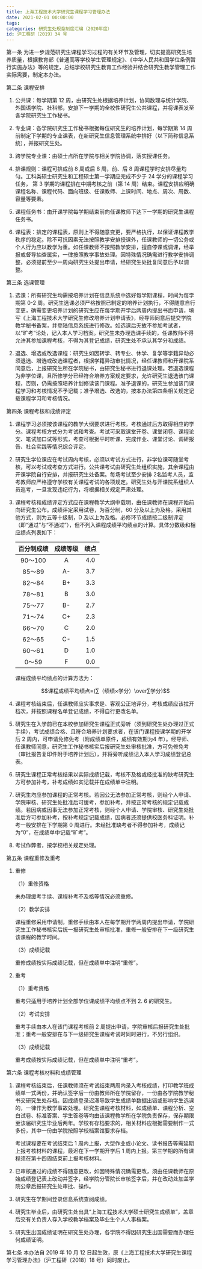 ```yaml
---
title: 上海工程技术大学研究生课程学习管理办法
date: 2021-02-01 00:00:00
tags: 
categories: 研究生处规章制度汇编（2020年度）
id: 沪工程研〔2019〕34 号
---
```


第一条 为进一步规范研究生课程学习过程的有关环节及管理，切实提高研究生培养质量，根据教育部《普通高等学校学生管理规定》、《中华人民共和国学位条例暂行实施办法》等的规定，总结学校研究生教育工作经验并结合研究生教学管理工作实际需要，制定本办法。

第二条 课程安排

1. 公共课：每学期第 12 周，由研究生处根据培养计划，协同数理与统计学院、外国语学院、社科部，安排下一学期的全校性研究生公共课程，并将课表发至各学院研究生工作秘书。

2. 专业课：各学院研究生工作秘书根据每位研究生的培养计划，每学期第 14 周前制定下学期的专业课表，在新研究生信息管理系统中排好（以下简称信息系统），并报研究生处。

3. 跨学院专业课：由硕士点所在学院与相关学院协调，落实授课任务。

4. 排课规则：课程可排成前 8 周或后 8 周，前、后 8 周课程学时安排尽量均匀。工科类硕士研究生和工程硕士第一学期应完成不少于 24 学分的课程学习任务， 第 3 学期的课程排在中期考核之前（第 14 周）结束。课程安排应明确课程名称、课程代码、面向班级、任课教师、上课时间、地点、周次、周数、容量等要素。

5. 课程任务书：由开课学院每学期结束前向任课教师下达下一学期的研究生课程任务书。

6. 课程表：排定的课程表，原则上不得随意变更，要严格执行，以保证课程教学秩序的稳定。除不可抗因素无法按照教学安排授课外，任课教师的一切公务或个人行为应以教学为重。如任课教师不按照教学安排，擅自停课或调课，经举报或督导抽查属实，一律按照教学事故处理。因特殊情况确需进行教学安排调整，必须提前至少一周向研究生处提出申请，经研究生处批复同意后予以调整。

第三条 选课管理

1. 选课：所有研究生均需按培养计划在信息系统中选好每学期课程，时间为每学期第 0-2 周。研究生选课必须严格按照已制定的培养计划执行，不得随意自行变更，确需变更培养计划的研究生应在每学期开学后两周内提出书面申请，填写《上海工程技术大学研究生修改培养计划申请表》，经导师同意后提交学院教学秘书备案，并登陆信息系统进行修改。如选课后无故不参加考试者，以“旷考”论处，记入本人学习档案。研究生未办理选课手续的，任课教师不得允许其参加课程考核，不得为其登记成绩，研究生处不承认其学分和成绩。

2. 退选、增选或改选课程：研究生如因转学、转专业、休学、复学等学籍异动必须退选、增选或改选课程者，根据学籍异动审批情况，经任课教师和开课院系同意后，上报研究生所在学院秘书，由研究生秘书进行退课处理。若退选课程为非学位课，且所修学分已经符合培养方案规定要求，允许研究生退选该门课程，否则，仍需按照培养计划修读该门课程。准予退课的，研究生参加该门课程学习和考核情况不予记载；准予增选、改选的，按本办法第四条相关规定记载课程学习和考核情况。  

第四条 课程考核和成绩评定

1. 课程学习必须按该课程的教学大纲要求进行考核，考核通过后方取得相应的学分。课程考核方式分为考试和考查。考试可采取课堂开卷、课堂闭卷、课程论文、笔试加口试等形式，考查可根据平时听课、完成作业、课堂讨论、调研报告、社会实践等情况综合评定。

2. 研究生学位课应在考试周内考核，必须以考试方式进行，非学位课可随堂考核，可以考试或考查方式进行。公共课考试由研究生处组织实施，其余课程由开课学院自行安排，并报研究生处备案。每场考试至少安排 2名监考人员，监考教师应严格遵守学校有关课程考试的各项规定。研究生处与开课院系组织人员巡考，一旦发现违纪行为，将根据相关规定严肃处理。

3. 课程考核和成绩评定方式应在课程教学大纲中载明，由任课教师在课程开始前向研究生公布。成绩评定采用试卷，为百分制，60 分及以上为及格。采用其他方式，则为五等十级制，D 及以上为及格。必修环节成绩按二级制评定（即“通过”与“不通过”），但不列入课程成绩平均绩点的计算。具体分数级和相应绩点列表如下：

   |百分制成绩|成绩等级|绩点|
   |:---:|:---:|:---:|
   |90～100|A|4.0|
   |85～89|A-|3.7|
   |82～84|B+|3.3|
   |78～81|B|3.0|
   |75～77|B-|2.7|
   |71～74|C+|2.3|
   |66～70|C|2.0|
   |62～65|C-|1.5|
   |60～61|D|1.0|
   |0～59|F|0.0|

   课程成绩平均绩点的计算方法为：

   $$课程成绩平均绩点={∑（绩绩×学分）\over∑学分}$$

4. 课程考核结束后，任课教师应实事求是、客观公正地评分，考核成绩应该拉开档次，并按照课程名单登记成绩，不得自行更改名单。

5. 研究生在入学前已在本校参加研究生课程正式旁听（须到研究生处办理过正式手续），考试成绩合格、且符合培养计划要求者，在该门课程授课学期的开学后 2 周内，可申请免修免考（附成绩单原件，成绩有效期为4 年）。经导师、任课教师同意，研究生工作秘书核实后报研究生处审核批准，方可免修免考（审批报告复印件附于培养计划后），并将旁听成绩记入本人学习成绩登记总表。

6. 研究生课程正常考核结果以实际成绩记载，考核不及格或经批准的缺考研究生方可参加补考，补考成绩如实记载并在成绩单中注明。

7. 研究生均应参加课程的正常考核。若因公无法参加正常考核，则经个人申请、学院审核、研究生处批准后可缓考，参加补考，并按正常考核的规定记载成绩。若因病或因事无法参加正常考核，则经个人申请、学院审核、研究生处批准后方可参加补考，按补考规定记载成绩，因病者还须提供校医务科证明。补考一般安排在下学期第 0 周进行。未经批准缺考者不得参加补考，成绩记为“0”，在成绩单中记载“旷考”。

8. 考试作弊者，按学校相关规定处理。

第五条 课程重修及重考

1. 重修

   （1）重修资格

   未办理缓考手续、课程补考不及格等情况必须重修。

   （2）教学安排

   课程重修采用申请制，重修手续由本人在每学期开学两周内提出申请，学院研究生工作秘书核实后统一报研究生处审核批准，重修一般安排在下一级研究生该课程的教学时间。

   （3）成绩记载

   重修成绩按实际成绩记载，但在成绩单中注明“重修”。

2. 重考

   （1）重考资格

   重考只适用于培养计划全部学位课成绩平均绩点不到 2. 6 的研究生。

   （2）考试安排

   重考手续由本人在该门课程考核前 2 周提出申请，学院审核后报研究生处批准；重考一般安排在与下一级研究生课程考试时同时进行，不另行组织。

   （3）成绩记载

   重考成绩按实际成绩记载，但在成绩单中注明“重考”。

第六条 课程考核材料和成绩管理

1. 课程考核结束后，任课教师须在考试结束两周内录入考核成绩，打印教学班成绩单一式两份，并确认签字后一份由教师所在学院留存，一份由各学院教学秘书交研究生处存档。因成绩登录迟滞导致学生成绩单数据出错或影响学生选课的，一律作为教学事故处理。研究生课程考核材料，如成绩单、课程分析、空白试卷、标准答案、学生答卷等均由该课程教学所在学院负责保存，保存期限至该届研究生毕业后两年。学校有存档要求的，相关材料应根据需要制作一式多份，其中一份由学院按照学校档案馆要求存档。

   考试课程要在考试结束后 1 周内上报，大型作业或小论文、读书报告等需延期上报考核材料的课程，最迟在下一学期开学后 1 周内上报。第三学期的所有课程须在第十四周结束前上报考核材料。

2. 已审核通过的成绩不得随意更改，如因特殊情况确需更改，须由任课教师在原始成绩登记表上改动并签字，经学院分管院长审核签字后，并在改动处加盖学院公章后报研究生处审批、操作。

3. 研究生在学期间登录信息系统查阅成绩。

4. 研究生毕业后，由研究生处出具“上海工程技术大学硕士研究生成绩单”，盖章后交有关负责人存入学校教学档案及毕业生个人人事档案。

5. 研究生出国成绩证明在研究生处办理，各学院不得因研究生出国需要而办理任何成绩证明。

第七条 本办法自 2019 年 10 月 12 日起生效，原《上海工程技术大学研究生课程学习管理办法》（沪工程研〔2018〕18 号）同时废止。

